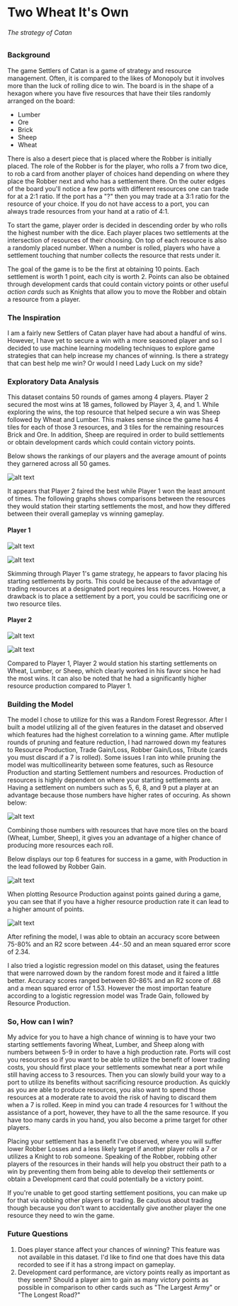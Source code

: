 # Two Wheat It's Own
###### The strategy of Catan

### Background
The game Settlers of Catan is a game of strategy and resource management. Often, it is compared to the likes of Monopoly but it involves more than the luck of rolling dice to win. The board is in the shape of a hexagon where you have five resources that have their tiles randomly arranged on the board:
* Lumber
* Ore
* Brick
* Sheep
* Wheat

There is also a desert piece that is placed where the Robber is initially placed. The role of the Robber is for the player, who rolls a 7 from two dice, to rob a card from another player of choices hand depending on where they place the Robber next and who has a settlement there. On the outer edges of the board you'll notice a few ports with different resources one can trade for at a 2:1 ratio. If the port has a "?" then you may trade at a 3:1 ratio for the resource of your choice. If you do not have access to a port, you can always trade resources from your hand at a ratio of 4:1.

To start the game, player order is decided in descending order by who rolls the highest number with the dice. Each player places two settlements at the intersection of resources of their choosing. On top of each resource is also a randomly placed number. When a number is rolled, players who have a settlement touching that number collects the resource that rests under it. 

The goal of the game is to be the first at obtaining 10 points. Each settlement is worth 1 point, each city is worth 2. Points can also be obtained through development cards that could contain victory points or other useful *action cards* such as Knights that allow you to move the Robber and obtain a resource from a player.

### The Inspiration
I am a fairly new Settlers of Catan player have had about a handful of wins. However, I have yet to secure a win with a more seasoned player and so I decided to use machine learning modeling techniques to explore game strategies that can help increase my chances of winning. Is there a strategy that can best help me win? Or would I need Lady Luck on my side?

### Exploratory Data Analysis
This dataset contains 50 rounds of games among 4 players. Player 2 secured the most wins at 18 games, followed by Player 3, 4, and 1. While exploring the wins, the top resource that helped secure a win was Sheep followed by Wheat and Lumber. This makes sense since the game has 4 tiles for each of those 3 resources, and 3 tiles for the remaining resources Brick and Ore. In addition, Sheep are required in order to build settlements or obtain development cards which could contain victory points.

Below shows the rankings of our players and the average amount of points they garnered across all 50 games.

![alt text](https://github.com/okwan91/catanstrategy/blob/main/Graphs/wonmostavg.png)

It appears that Player 2 faired the best while Player 1 won the least amount of times. The following graphs shows comparisons between the resources they would station their starting settlements the most, and how they differed between their overall gameplay vs winning gameplay.

#### Player 1
![alt text](https://github.com/okwan91/catanstrategy/blob/main/Graphs/player1gameplay.png)

![alt text](https://github.com/okwan91/catanstrategy/blob/main/Graphs/player1winplay.png)

Skimming through Player 1's game strategy, he appears to favor placing his starting settlements by ports. This could be because of the advantage of trading resources at a designated port requires less resources. However, a drawback is to place a settlement by a port, you could be sacrificing one or two resource tiles.

#### Player 2
![alt text](https://github.com/okwan91/catanstrategy/blob/main/Graphs/player2gplay.png)

![alt text](https://github.com/okwan91/catanstrategy/blob/main/Graphs/player2win.png)

Compared to Player 1, Player 2 would station his starting settlements on Wheat, Lumber, or Sheep, which clearly worked in his favor since he had the most wins. It can also be noted that he had a significantly higher resource production compared to Player 1.

### Building the Model
The model I chose to utilize for this was a Random Forest Regressor. After I built a model utilizing all of the given features in the dataset and observed which features had the highest correlation to a winning game. After mutliple rounds of pruning and feature reduction, I had narrowed down my features to Resource Production, Trade Gain/Loss, Robber Gain/Loss, Tribute (cards you must discard if a 7 is rolled). Some issues I ran into while pruning the model was multicollinearity between some features, such as Resource Production and starting Settlement numbers and resources. Production of resources is highly dependent on where your starting settlements are. Having a settlement on numbers such as 5, 6, 8, and 9 put a player at an advantage because those numbers have higher rates of occuring. As shown below:

![alt text](https://github.com/okwan91/catanstrategy/blob/main/Graphs/diceavg.png)

Combining those numbers with resources that have more tiles on the board (Wheat, Lumber, Sheep), it gives you an advantage of a higher chance of producing more resources each roll. 

Below displays our top 6 features for success in a game, with Production in the lead followed by Robber Gain.

![alt text](https://github.com/okwan91/catanstrategy/blob/main/Graphs/top6feat.png)

When plotting Resource Production against points gained during a game, you can see that if you have a higher resource production rate it can lead to a higher amount of points.

![alt text](https://github.com/okwan91/catanstrategy/blob/main/Graphs/resourcevspoints.png)

After refining the model, I was able to obtain an accuracy score between 75-80% and an R2 score between .44-.50 and an mean squared error score of 2.34.

I also tried a logistic regression model on this dataset, using the features that were narrowed down by the random forest mode and it faired a little better. Accuracy scores ranged between 80-86% and an R2 score of .68 and a mean squared error of 1.53. However the most importan feature according to a logistic regression model was Trade Gain, followed by Resource Production.

### So, How can I win?

My advice for you to have a high chance of winning is to have your two starting settlements favoring Wheat, Lumber, and Sheep along with numbers between 5-9 in order to have a high production rate. Ports will cost you resources so if you want to be able to utilize the benefit of lower trading costs, you should first place your settlements somewhat near a port while still having access to 3 resources. Then you can slowly build your way to a port to utilize its benefits without sacrificing resource production. As quickly as you are able to produce resources, you also want to spend those resources at a moderate rate to avoid the risk of having to discard them when a 7 is rolled. Keep in mind you can trade 4 resources for 1 without the assistance of a port, however, they have to all the the same resource. If you have too many cards in you hand, you also become a prime target for other players.

Placing your settlement has a benefit I've observed, where you will suffer lower Robber Losses and a less likely target if another player rolls a 7 or utilizes a Knight to rob someone. Speaking of the Robber, robbing other players of the resources in their hands will help you obstruct their path to a win by preventing them from being able to develop their settlements or obtain a Development card that could potentially be a victory point. 

If you're unable to get good starting settlement positions, you can make up for that via robbing other players or trading. Be cautious about trading though because you don't want to accidentally give another player the one resource they need to win the game.

### Future Questions
1. Does player stance affect your chances of winning? This feature was not available in this dataset. I'd like to find one that does have this data recorded to see if it has a strong impact on gameplay.
2. Development card performance, are victory points really as important as they seem? Should a player aim to gain as many victory points as possible in comparison to other cards such as "The Largest Army" or "The Longest Road?"
 
